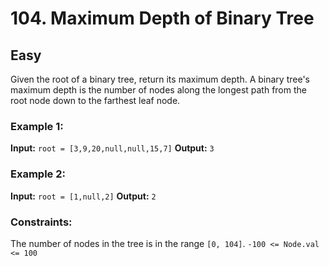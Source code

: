 # 104. Maximum Depth of Binary Tree

## Easy

Given the root of a binary tree, return its maximum depth.
A binary tree's maximum depth is the number of nodes along the longest path from the root node down to the farthest leaf node.

### Example 1:
**Input:** `root = [3,9,20,null,null,15,7]`
**Output:** `3`

### Example 2:
**Input:** `root = [1,null,2]`
**Output:** `2`

### Constraints:
The number of nodes in the tree is in the range `[0, 104]`.
`-100 <= Node.val <= 100`